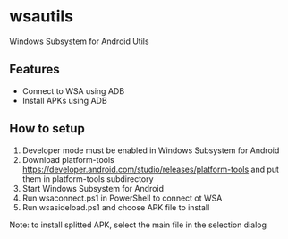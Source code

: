 # wsautils
Windows Subsystem for Android Utils

## Features

* Connect to WSA using ADB
* Install APKs using ADB

## How to setup

1. Developer mode must be enabled in Windows Subsystem for Android
2. Download platform-tools https://developer.android.com/studio/releases/platform-tools and put them in platform-tools subdirectory
3. Start Windows Subsystem for Android
4. Run wsaconnect.ps1 in PowerShell to connect ot WSA
5. Run wsasideload.ps1 and choose APK file to install

Note: to install splitted APK, select the main file in the selection dialog

